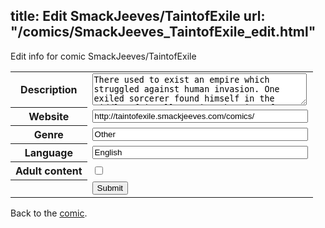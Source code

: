 title: Edit SmackJeeves/TaintofExile
url: "/comics/SmackJeeves_TaintofExile_edit.html"
---
Edit info for comic SmackJeeves/TaintofExile

<form name="comic" action="http://gaepostmail.appspot.com/comic/" method="post">
<table class="comicinfo">
<tr>
<th>Description</th><td><textarea name="description" cols="40" rows="3">There used to exist an empire which struggled against human invasion. One exiled sorcerer found himself in the middle of it all. During the time of Vikings there existed an empire by the border of today's Finland and Sweden. This empire, Prohenta, was inhabited by humans and a magical race called q'etyana. While the empire gets ready for a war against Vikings an exiled sorcerer gets himself involved with it all. This sorcerer was long ago exiled, but still he never left the kingdom. His past is a mystery as well the reason of his exile. There are many rumors of him and of a deceaced soldier and this soldier's missing lover, but no one seems to remember the truth. And now the sorcerer has returned to be an important player in the upcoming war.</textarea></td>
</tr>
<tr>
<th>Website</th><td><input type="text" name="url" value="http://taintofexile.smackjeeves.com/comics/" size="40"/></td>
</tr>
<tr>
<th>Genre</th><td><input type="text" name="genre" value="Other" size="40"/></td>
</tr>
<tr>
<th>Language</th><td><input type="text" name="language" value="English" size="40"/></td>
</tr>
<tr>
<th>Adult content</th><td><input type="checkbox" name="adult" value="adult" /></td>
</tr>
<tr>
<th></th><td>
<input type="hidden" name="comic" value="SmackJeeves_TaintofExile" />
<input type="submit" name="submit" value="Submit" />
</td>
</tr>
</table>
</form>

Back to the [comic](SmackJeeves_TaintofExile.html).
